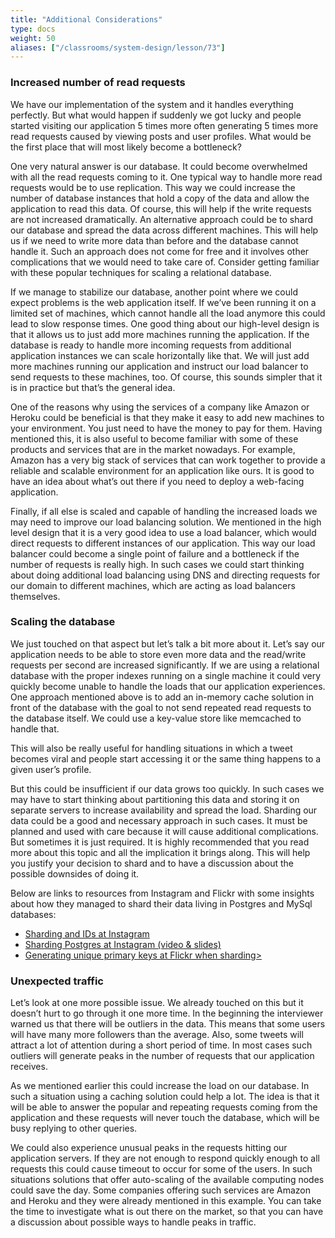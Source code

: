 ```yaml
---
title: "Additional Considerations"
type: docs
weight: 50
aliases: ["/classrooms/system-design/lesson/73"]
---
```

### Increased number of read requests

We have our implementation of the system and it handles everything perfectly. But what would happen if suddenly we got lucky and people started visiting our application 5 times more often generating 5 times more read requests caused by viewing posts and user profiles. What would be the first place that will most likely become a bottleneck?

One very natural answer is our database. It could become overwhelmed with all the read requests coming to it. One typical way to handle more read requests would be to use replication. This way we could increase the number of database instances that hold a copy of the data and allow the application to read this data. Of course, this will help if the write requests are not increased dramatically. An alternative approach could be to shard our database and spread the data across different machines. This will help us if we need to write more data than before and the database cannot handle it. Such an approach does not come for free and it involves other complications that we would need to take care of. Consider getting familiar with these popular techniques for scaling a relational database.

If we manage to stabilize our database, another point where we could expect problems is the web application itself. If we’ve been running it on a limited set of machines, which cannot handle all the load anymore this could lead to slow response times. One good thing about our high-level design is that it allows us to just add more machines running the application. If the database is ready to handle more incoming requests from additional application instances we can scale horizontally like that. We will just add more machines running our application and instruct our load balancer to send requests to these machines, too. Of course, this sounds simpler that it is in practice but that’s the general idea.

One of the reasons why using the services of a company like Amazon or Heroku could be beneficial is that they make it easy to add new machines to your environment. You just need to have the money to pay for them. Having mentioned this, it is also useful to become familiar with some of these products and services that are in the market nowadays. For example, Amazon has a very big stack of services that can work together to provide a reliable and scalable environment for an application like ours. It is good to have an idea about what’s out there if you need to deploy a web-facing application.

Finally, if all else is scaled and capable of handling the increased loads we may need to improve our load balancing solution. We mentioned in the high level design that it is a very good idea to use a load balancer, which would direct requests to different instances of our application. This way our load balancer could become a single point of failure and a bottleneck if the number of requests is really high. In such cases we could start thinking about doing additional load balancing using DNS and directing requests for our domain to different machines, which are acting as load balancers themselves.

### Scaling the database

We just touched on that aspect but let’s talk a bit more about it. Let’s say our application needs to be able to store even more data and the read/write requests per second are increased significantly. If we are using a relational database with the proper indexes running on a single machine it could very quickly become unable to handle the loads that our application experiences. One approach mentioned above is to add an in-memory cache solution in front of the database with the goal to not send repeated read requests to the database itself. We could use a key-value store like memcached to handle that.

This will also be really useful for handling situations in which a tweet becomes viral and people start accessing it or the same thing happens to a given user’s profile.

But this could be insufficient if our data grows too quickly. In such cases we may have to start thinking about partitioning this data and storing it on separate servers to increase availability and spread the load. Sharding our data could be a good and necessary approach in such cases. It must be planned and used with care because it will cause additional complications. But sometimes it is just required. It is highly recommended that you read more about this topic and all the implication it brings along. This will help you justify your decision to shard and to have a discussion about the possible downsides of doing it.

Below are links to resources from Instagram and Flickr with some insights about how they managed to shard their data living in Postgres and MySql databases:

<div class="list-panel">
<ul>
<li><a href="http://instagram-engineering.tumblr.com/post/10853187575/sharding-ids-at-instagram" target="_blank">Sharding and IDs at Instagram</a></li>
<li><a href="http://www.databasesoup.com/2012/04/sharding-postgres-with-instagram.html" target="_blank">Sharding Postgres at Instagram (video & slides)</a></li>
<li><a href="http://code.flickr.net/2010/02/08/ticket-servers-distributed-unique-primary-keys-on-the-cheap/" target="_blank">Generating unique primary keys at Flickr when sharding></a></li>
</ul>
</div>

### Unexpected traffic

Let’s look at one more possible issue. We already touched on this but it doesn’t hurt to go through it one more time. In the beginning the interviewer warned us that there will be outliers in the data. This means that some users will have many more followers than the average. Also, some tweets will attract a lot of attention during a short period of time. In most cases such outliers will generate peaks in the number of requests that our application receives.

As we mentioned earlier this could increase the load on our database. In such a situation using a caching solution could help a lot. The idea is that it will be able to answer the popular and repeating requests coming from the application and these requests will never touch the database, which will be busy replying to other queries.

We could also experience unusual peaks in the requests hitting our application servers. If they are not enough to respond quickly enough to all requests this could cause timeout to occur for some of the users. In such situations solutions that offer auto-scaling of the available computing nodes could save the day. Some companies offering such services are Amazon and Heroku and they were already mentioned in this example. You can take the time to investigate what is out there on the market, so that you can have a discussion about possible ways to handle peaks in traffic.
